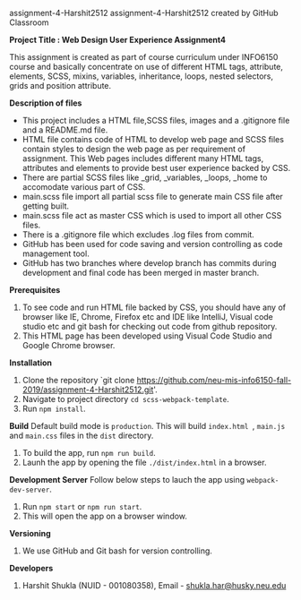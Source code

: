 assignment-4-Harshit2512
assignment-4-Harshit2512 created by GitHub Classroom

**Project Title : Web Design User Experience Assignment4**

This assignment is created as part of course curriculum under INFO6150 course and basically concentrate on use of different HTML tags, attribute, elements, SCSS, mixins, variables, inheritance, loops, nested selectors, grids and position attribute.

**Description of files**

- This project includes a HTML file,SCSS files, images and a .gitignore file and a README.md file.
- HTML file contains code of HTML to develop web page and SCSS files contain styles to design the web page as per requirement of assignment. This Web pages   includes different many HTML tags, attributes and elements to provide best user experience backed by CSS.
- There are partial SCSS files like _grid, _variables, _loops, _home to accomodate various part of CSS.
- main.scss file import all partial scss file to generate main CSS file after getting built.
- main.scss file act as master CSS which is used to import all other CSS files.
- There is a .gitignore file which excludes .log files from commit.
- GitHub has been used for code saving and version controlling as code management tool.
- GitHub has two branches where develop branch has commits during development and final code has been merged in master branch.

**Prerequisites**

1. To see code and run HTML file backed by CSS, you should have any of browser like IE, Chrome, Firefox etc and IDE like IntelliJ, Visual code studio etc and git bash for checking out code from github repository.
2. This HTML page has been developed using Visual Code Studio and Google Chrome browser.

**Installation**
1. Clone the repository `git clone https://github.com/neu-mis-info6150-fall-2019/assignment-4-Harshit2512.git'.
2. Navigate to project directory `cd scss-webpack-template`.
3. Run `npm install`.

**Build**
Default build mode is `production`. This will build `index.html `, `main.js` and `main.css` files in the `dist` directory.
1. To build the app, run `npm run build`.
2. Launh the app by opening the file `./dist/index.html` in a browser.

**Development Server**
Follow below steps to lauch the app using `webpack-dev-server`.
1. Run `npm start` or `npm run start`.
2. This will open the app on a browser window.


**Versioning**

1. We use GitHub and Git bash for version controlling.

**Developers**

1. Harshit Shukla (NUID - 001080358), Email - shukla.har@husky.neu.edu








